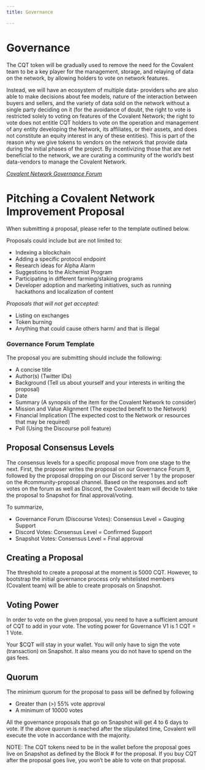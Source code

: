 ```yaml
---
title: Governance

---
```


# Governance

The CQT token will be gradually used to remove the need for the Covalent team to be a
key player for the management, storage, and relaying of data on the network, by
allowing holders to vote on network features.

Instead, we will have an ecosystem of multiple data- providers who are also able to make decisions about fee models, nature of the interaction between buyers and sellers, and the variety of data sold on the network without a single party deciding on it (for the avoidance of doubt, the right to vote is restricted solely to voting on features of the Covalent Network; the right to vote
does not entitle CQT holders to vote on the operation and management of any entity
developing the Network, its affiliates, or their assets, and does not constitute an equity
interest in any of these entities). This is part of the reason why we give tokens to
vendors on the network that provide data during the initial phases of the project. By
incentivizing those that are net beneficial to the network, we are curating a community
of the world’s best data-vendors to manage the Covalent Network.

*[Covalent Network Governance Forum](https://gov.covalenthq.com/)*


# Pitching a Covalent Network Improvement Proposal

When submitting a proposal, please refer to the template outlined below.

Proposals could include but are not limited to:

- Indexing a blockchain
- Adding a specific protocol endpoint
- Research ideas for Alpha Alarm
- Suggestions to the Alchemist Program
- Participating in different farming/staking programs
- Developer adoption and marketing initiatives, such as running hackathons and localization of content

*Proposals that will not get accepted:*

- Listing on exchanges
- Token burning
- Anything that could cause others harm/ and that is illegal

### Governance Forum Template
The proposal you are submitting should include the following:

- A concise title
- Author(s) (Twitter IDs)
- Background (Tell us about yourself and your interests in writing the proposal)
- Date
- Summary (A synopsis of the item for the Covalent Network to consider)
- Mission and Value Alignment (The expected benefit to the Network)
- Financial Implication (The expected cost to the Network or resources that may be required)
- Poll (Using the Discourse poll feature)

## Proposal Consensus Levels
The consensus levels for a specific proposal move from one stage to the next. First, the proposer writes the proposal on our Governance Forum 9, followed by the proposal dropping on our Discord server 1 by the proposer on the #community-proposal channel. Based on the responses and soft votes on the forum as well as Discord, the Covalent team will decide to take the proposal to Snapshot for final approval/voting.

To summarize,

- Governance Forum (Discourse Votes): Consensus Level = Gauging Support
- Discord Votes: Consensus Level = Confirmed Support
- Snapshot Votes: Consensus Level = Final approval

## Creating a Proposal
The threshold to create a proposal at the moment is 5000 CQT. However, to bootstrap the initial governance process only whitelisted members (Covalent team) will be able to create proposals on Snapshot.

## Voting Power
In order to vote on the given proposal, you need to have a sufficient amount of CQT to add in your vote. The voting power for Governance V1 is 1 CQT = 1 Vote.

Your $CQT will stay in your wallet. You will only have to sign the vote
(transaction) on Snapshot. It also means you do not have to spend on the gas fees.

## Quorum
The minimum quorum for the proposal to pass will be defined by following

- Greater than (>) 55% vote approval
- A minimum of 10000 votes

All the governance proposals that go on Snapshot will get 4 to 6 days to vote. If the above quorum is reached after the stipulated time, Covalent will execute the vote in accordance with the majority.

NOTE: The CQT tokens need to be in the wallet before the proposal goes live on Snapshot as defined by the Block # for the proposal. If you buy CQT after the proposal goes live, you won’t be able to vote on that proposal.
